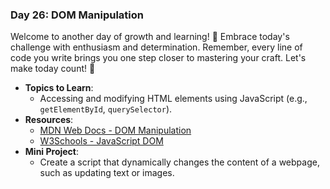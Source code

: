 ### **Day 26: DOM Manipulation**

Welcome to another day of growth and learning! 🚀 Embrace today's challenge with enthusiasm and determination. Remember, every line of code you write brings you one step closer to mastering your craft. Let's make today count! 💪

- **Topics to Learn**:
  - Accessing and modifying HTML elements using JavaScript (e.g., `getElementById`, `querySelector`).
- **Resources**:
  - [MDN Web Docs - DOM Manipulation](https://developer.mozilla.org/en-US/docs/Learn/JavaScript/Client-side_web_APIs/Manipulating_documents)
  - [W3Schools - JavaScript DOM](https://www.w3schools.com/js/js_htmldom.asp)
- **Mini Project**:
  - Create a script that dynamically changes the content of a webpage, such as updating text or images.
